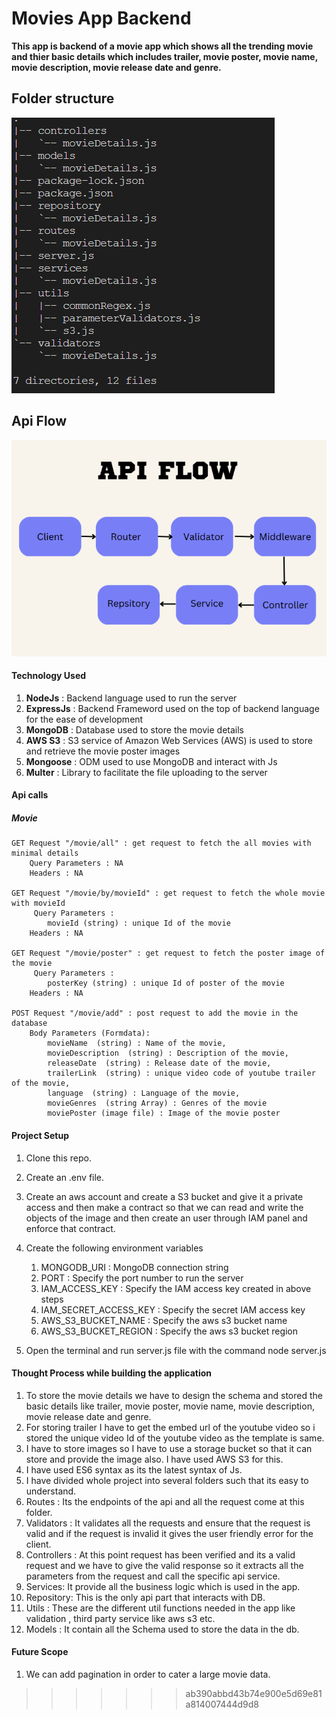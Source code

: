 
# Movies App Backend

**This app is backend of a movie app which shows all the trending movie and thier basic details which includes trailer, movie poster, movie name, movie description, movie release date and genre.**

## Folder structure
![](./resources/folderStructure.png)

## Api Flow 

![](./resources/apiFlow1.png)

#### Technology Used
1. **NodeJs** : Backend language used to run the server
2. **ExpressJs** : Backend Frameword used on the top of backend language for the ease of development
3. **MongoDB** : Database used to store the movie details
4. **AWS S3** : S3 service of Amazon Web Services (AWS) is used to store and retrieve the movie poster images
5. **Mongoose** : ODM used to use MongoDB and interact with Js
6. **Multer** : Library to facilitate the file uploading to the server

#### Api calls

##### Movie

    GET Request "/movie/all" : get request to fetch the all movies with minimal details
        Query Parameters : NA
        Headers : NA
    
    GET Request "/movie/by/movieId" : get request to fetch the whole movie with movieId
         Query Parameters : 
            movieId (string) : unique Id of the movie
        Headers : NA

    GET Request "/movie/poster" : get request to fetch the poster image of the movie
         Query Parameters : 
            posterKey (string) : unique Id of poster of the movie 
        Headers : NA

    POST Request "/movie/add" : post request to add the movie in the database
        Body Parameters (Formdata):
            movieName  (string) : Name of the movie,
            movieDescription  (string) : Description of the movie,
            releaseDate  (string) : Release date of the movie,
            trailerLink  (string) : unique video code of youtube trailer of the movie,
            language  (string) : Language of the movie,
            movieGenres  (string Array) : Genres of the movie 
            moviePoster (image file) : Image of the movie poster
        

#### Project Setup
1. Clone this repo.
2. Create an .env file. 
3. Create an aws account and create a S3 bucket and give it a private access and then make a contract so that we can read and write the objects of the image and then create an user through IAM panel and enforce that contract.

4. Create the following environment variables
   1. MONGODB_URI : MongoDB connection string
   2. PORT : Specify the port number to run the server
   3. IAM_ACCESS_KEY : Specify the IAM access key created in above steps
   4. IAM_SECRET_ACCESS_KEY : Specify the secret IAM access key 
   5. AWS_S3_BUCKET_NAME : Specify the aws s3 bucket name
   6. AWS_S3_BUCKET_REGION : Specify the aws s3 bucket region
5. Open the terminal and run server.js file with the command node server.js

#### Thought Process while building the application
1. To store the movie details we have to design the schema and stored the basic details like trailer, movie poster, movie name, movie description, movie release date and genre.
2. For storing trailer I have to get the embed url of the youtube video so i stored the unique video Id of the youtube video as the template is same.
3. I have to store images so I have to use a storage bucket so that it can store and provide the image also. I have used AWS S3 for this.
4. I have used ES6 syntax as its the latest syntax of Js.
5. I have divided whole project into several folders such that its easy to understand.
6. Routes : Its the endpoints of the api and all the request come at this folder.
7. Validators : It validates all the requests and ensure that the request is valid and if the request is invalid it gives the user friendly error for the client.
8. Controllers : At this point request has been verified and its a valid request and we have to give the valid response so it extracts all the parameters from the request and call the specific api service.
9. Services: It provide all the business logic which is used in the app.
10. Repository: This is the only api part that interacts with DB.
11. Utils : These are the different util functions needed in the app like validation , third party service like aws s3 etc.
12. Models : It contain all the Schema used to store the data in the db. 

#### Future Scope
1. We can add pagination in order to cater a large movie data.
>>>>>>> ab390abbd43b74e900e5d69e81a814007444d9d8
